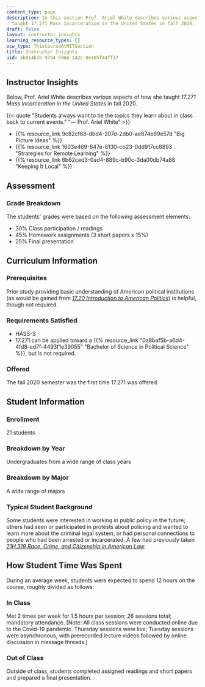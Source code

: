 ```yaml
---
content_type: page
description: In this section Prof. Ariel White describes various aspects of how she
  taught 17.271 Mass Incarceration in the United States in fall 2020.
draft: false
layout: instructor_insights
learning_resource_types: []
ocw_type: ThisCourseAtMITSection
title: Instructor Insights
uid: ab014b1b-9794-5966-142c-0e405f44ff37
---
```

## Instructor Insights

Below, Prof. Ariel White describes various aspects of how she taught _17.271 Mass Incarceration in the United States_ in fall 2020.

{{< quote "Students always want to tie the topics they learn about in class back to current events." "— Prof. Ariel White" >}}

- {{% resource_link 9c82cf68-dbd4-207d-2db0-ae874e69e57d "Big Picture Ideas" %}}
- {{% resource_link 1603e469-847e-8130-cb23-0dd917cc8893 "Strategies for Remote Learning" %}}
- {{% resource_link 6b62ced3-0ad4-889c-b90c-3da00db74a88 "Keeping It Local" %}}

## Assessment

### Grade Breakdown

The students' grades were based on the following assessment elements:

- 30% Class participation / readings
- 45% Homework assignments (3 short papers x 15%)
- 25% Final presentation

## Curriculum Information

### Prerequisites

Prior study providing basic understanding of American political institutions (as would be gained from [_17.20 Introduction to American Politics_](/courses/17-20-introduction-to-american-politics-spring-2013)) is helpful, though not required.

### Requirements Satisfied

- HASS-S
- 17.271 can be applied toward a {{% resource_link "0a8baf5b-a6d4-4fd8-ad7f-4493f1e39055" "Bachelor of Science in Political Science" %}}, but is not required.

### Offered

The fall 2020 semester was the first time 17.271 was offered.

## Student Information

### Enrollment

21 students

### Breakdown by Year

Undergraduates from a wide range of class years

### Breakdown by Major

A wide range of majors

### Typical Student Background

Some students were interested in working in public policy in the future; others had seen or participated in protests about policing and wanted to learn more about the criminal legal system, or had personal connections to people who had been arrested or incarcerated. A few had previously taken [_21H.319 Race, Crime, and Citizenship in American Law_](/courses/21h-319-race-crime-and-citizenship-in-american-law-fall-2014).

## How Student Time Was Spent

During an average week, students were expected to spend 12 hours on the course, roughly divided as follows:

### In Class

Met 2 times per week for 1.5 hours per session; 26 sessions total; mandatory attendance. \[Note: All class sessions were conducted online due to the Covid-19 pandemic. Thursday sessions were live; Tuesday sessions were asynchronous, with prerecorded lecture videos followed by online discussion in message threads.\]

### Out of Class

Outside of class, students completed assigned readings and short papers and prepared a final presentation.